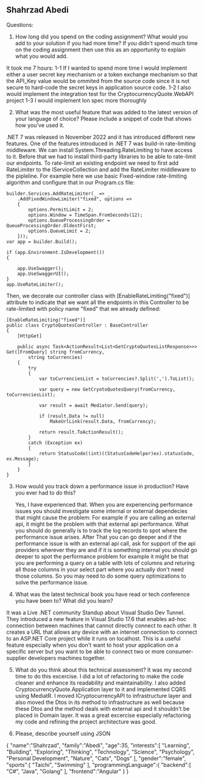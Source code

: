 Shahrzad Abedi
----------------
Questions:
1. How long did you spend on the coding assignment? What would you add to your solution if you had
more time? If you didn't spend much time on the coding assignment then use this as an opportunity to
explain what you would add.

It took me 7 hours:
	1-1 If I wanted to spend more time I would implement either a user secret key mechanism or a token exchange mechanism so that the API_Key value 
	would be ommited from the source code since it is not secure to hard-code the secret keys in application source code. 
	1-2 I also would implement the integration test for the CryptocurrencyQuote.WebAPI project 
	1-3 I would implement Ion spec more thoroughly

2. What was the most useful feature that was added to the latest version of your language of choice?
Please include a snippet of code that shows how you've used it.

.NET 7 was released in November 2022 and it has introduced different new features. One of the features introduced in .NET 7 was build-in rate-limiting middleware. We can install System.Threading.RateLimiting to have access to it.
Before that we had to install third-party libraries to be able to rate-limit our endpoints. To rate-limit an existing endpoint we need to first add RateLimiter to the IServiceCollection and add the RateLimiter middleware to the pipleline. For example here we use basic Fixed-window rate-limiting algorithm and configure that in our Program.cs file:
	
 	builder.Services.AddRateLimiter(_ => _
	    .AddFixedWindowLimiter("fixed", options =>
	    {
	        options.PermitLimit = 2;
	        options.Window = TimeSpan.FromSeconds(12);
	        options.QueueProcessingOrder = QueueProcessingOrder.OldestFirst;
	        options.QueueLimit = 2;
	    }));
	var app = builder.Build();
	
	if (app.Environment.IsDevelopment())
	{
	
	    app.UseSwagger();
	    app.UseSwaggerUI();
	}
	app.UseRateLimiter();
Then, we decorate our controller class with [EnableRateLimiting("fixed")] attribute to indicate that we want all the endpoints in this Controller to be 	rate-limited with policy name "fixed" that we already defined:

	[EnableRateLimiting("fixed")]
	public class CryptoQuotesController : BaseController
	{
	    [HttpGet]
	
	    public async Task<ActionResult<List<GetCryptoQuotesListResponse>>> Get([FromQuery] string fromCurrency,
	        string toCurrencies)
	    {
	        try
	        {
	            var toCurrenciesList = toCurrencies?.Split(',').ToList();
	
	            var query = new GetCryotoQuotesQuery(fromCurrency, toCurrenciesList);
	
	            var result = await Mediator.Send(query);
	
	            if (result.Data != null)
	                MakeUrlLink(result.Data, fromCurrency);
	
	            return result.ToActionResult();
	        }
	        catch (Exception ex)
	        {
	            return StatusCode((int)((StatusCodeHelper)ex).statusCode, ex.Message);                 
	        }            
	    } 
	}
3. How would you track down a performance issue in production? Have you ever had to do this?
	
	Yes, I have experienced that. When you are experiencing performance issues you should investigate some internal or external dependecies 
	that might cause the problem:
	For example if you are calling an external api, it might be the problem with that external api performance. 
	What you should do generally is to track the log records to spot where the performance issue arises. After That you can go deeper and if 
	the performance issue is with an external api call, ask for support of the api providers wherever they are and if it is something internal
	you should go deeper to spot the performance problem for example it might be that you are performing a query on a table with lots of
	columns and returing all those columns in your select part where you actually don't need those columns.
	So you may need to do some query optimizations to solve the performance issue.

4. What was the latest technical book you have read or tech conference you have been to? What did you
learn?

It was a Live .NET community Standup about Visual Studio Dev Tunnel. They introduced a new feature in Visual Studio 17.6 that enables ad-hoc connection between machines that cannot directly connect to each other. It creates a URL that allows any device with an internet connection to connect to an ASP.NET Core project while it runs on localhost. This is a useful feature especially when you don't want to host your application on a specific server but you want to be able to connect two or more consumer-supplier developers machines together.

5. What do you think about this technical assessment?
	It was my second time to do this excercise. I did a lot of refactoring to make the code cleaner and enhance its readability and maintainability.
	I also added CryptocurrencyQuote.Application layer to it and implemented CQRS using MediatR. I moved ICryptocurrencyAPI to infrastructure layer and also 	moved the Dtos in its method to infrastructure as well because these Dtos and the method deals with external api and it shouldn't be placed in Domain 		layer.
	It was a great excercise especially refactoring my code and refining the project architecture was good.

7. Please, describe yourself using JSON

{
   "name":"Shahrzad",
   "family":"Abedi",
   "age":35,
   "interests":[
   	"Learning",
    	"Building",
     	"Exploring",
        "Thinking",
   	"Technology",
    	"Science",
      	"Psychology",
        "Personal Development",
	"Nature",
	"Cats",
 	"Dogs"
   ],
   "gender":"female",
   "sports":[
      "Taichi",
      "Swimming"
   ],
   "programmingLanguage":{
      "backend":[
         "C#",
         "Java",
         "Golang"
      ],
      "frontend":"Angular"
   }
}
